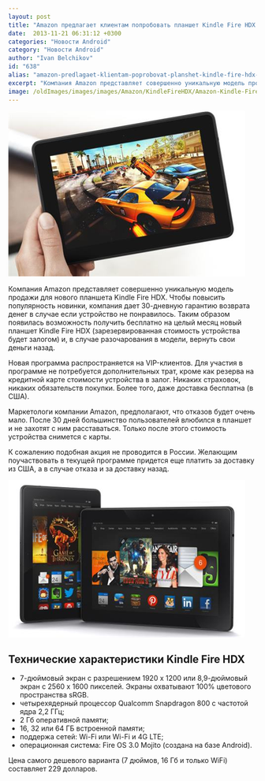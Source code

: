 ```yaml
---
layout: post
title: "Amazon предлагает клиентам попробовать планшет Kindle Fire HDX бесплатно в течение целого месяца"
date:  2013-11-21 06:31:12 +0300
categories: "Новости Android"
category: "Новости Android"
author: "Ivan Belchikov"
id: "638"
alias: "amazon-predlagaet-klientam-poprobovat-planshet-kindle-fire-hdx-besplatno-v-techenie-tselogo-mesyatsa"
excerpt: "Компания Amazon представляет совершенно уникальную модель продажи для нового планшета Kindle Fire HDX. Чтобы повысить популярность новинки, компания дает 30-дневную гарантию возврата денег в случае если устройство не понравилось. Таким образом появилась возможность получить бесплатно на целый месяц новый планшет Kindle Fire HDX (зарезервированная стоимость устройства будет залогом) и, в случае разочарования в модели, вернуть свои деньги назад."
image: /oldImages/images/images/Amazon/KindleFireHDX/Amazon-Kindle-Fire-HDX.jpg
---
```

<img src="/oldImages/images/images/Amazon/KindleFireHDX/Amazon-Kindle-Fire-HDX.jpg" alt="Amazon Kindle Fire HDX" />

Компания Amazon представляет совершенно уникальную модель продажи для нового планшета Kindle Fire HDX. Чтобы повысить популярность новинки, компания дает 30-дневную гарантию возврата денег в случае если устройство не понравилось. Таким образом появилась возможность получить бесплатно на целый месяц новый планшет Kindle Fire HDX (зарезервированная стоимость устройства будет залогом) и, в случае разочарования в модели, вернуть свои деньги назад.


Новая программа распространяется на VIP-клиентов. Для участия в программе не потребуется дополнительных трат, кроме как резерва на кредитной карте стоимости устройства в залог. Никаких страховок, никаких обязательств покупки. Более того, даже доставка бесплатна (в США).

Маркетологи компании Amazon, предполагают, что отказов будет очень мало. После 30 дней большинство пользователей влюбился в планшет и не захотят с ним расставаться. Только после этого стоимость устройства снимется с карты.

К сожалению подобная акция не проводится в России. Желающим поучаствовать в текущей программе придется еще платить за доставку из США, а в случае отказа и за доставку назад.

<img src="/oldImages/images/images/Amazon/KindleFireHDX/Amazon-Kindle-Fire-HDX-1.jpg" alt="7 и 8,9-дюймовые модели планшетов Amazon" />

<h2>Технические характеристики Kindle Fire HDX</h2>
<ul>
<li>7-дюймовый экран с разрешением 1920 x 1200 или 8,9-дюймовый экран с 2560 x 1600 пикселей. Экраны охватывают 100% цветового пространства sRGB. </li>
<li>четырехядерный процессор Qualcomm Snapdragon 800 с частотой ядра 2,2 ГГц;</li>
<li>2 Гб оперативной памяти;</li>
<li>16, 32 или 64 ГБ встроенной памяти;</li>
<li>поддержа сетей: Wi-Fi или Wi-Fi и 4G LTE;</li>
<li>операционная система: Fire OS 3.0 Mojito (создана на базе Android). </li>
</ul>
Цена самого дешевого варианта (7 дюймов, 16 Гб и только WiFi) составляет 229 долларов.

 

